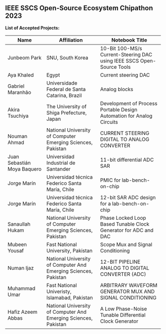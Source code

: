 ## IEEE SSCS Open-Source Ecosystem Chipathon 2023

**List of Accepted Projects:**

| Name        | Affiliation                                                     | Notebook Title                                                          |  
| ----------- | --------------------------------------------------------------- | ----------------------------------------------------------------------- |
| Junbeom Park | SNU,	South Korea | 10-Bit 100-MS/s Current-Steering DAC using IEEE SSCS Open-Source Tools |
| Aya Khaled | Egypt | Current steering DAC |
| Gabriel Maranhão | Universidade Federal de Santa Catarina, Brazil | Analog blocks |
| Akira Tsuchiya |The University of Shiga Prefecture, Japan | Development of Process Portable Design Automation for Analog Circuits |
| Nouman Ahmad | National University of Computer Emerging Sciences, Pakistan | CURRENT STEERING DIGITAL TO ANALOG CONVERTER |
| Juan Sebastián Moya Baquero | Universidad Industrial de Santander | 11-bit differential ADC SAR |
| Jorge Marín | Universidad técnica Federico Santa María, Chile | PMIC for lab-bench-on-chip |
| Jorge Marín | Universidad técnica Federico Santa María, Chile | 12-bit SAR ADC design for a lab-bench-on-chip |
| Sanaullah Hukam | National University of Computer Emerging Sciences, Pakistan | Phase Locked Loop Based Tunable Clock Generator for ADC and DAC |
| Mubeen Yousaf | Fast National University, Pakistan | Scope Mux and Signal Conditioning |
| Numan Ijaz | National University of Computer And Emerging Sciences, Pakistan | 12-BIT PIPELINE ANALOG TO DIGITAL CONVERTER (ADC) |
| Muhammad Umar | Fast National Univeristy, Islamabad, Pakistan | ARBITRARY WAVEFORM GENERATOR MUX AND SIGNAL CONDITIONING |
| Hafiz Azeem Abbas | National University of Computer And Emerging Sciences, Pakistan | A Low Phase-Noise Tunable Differential Clock Generator |
